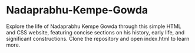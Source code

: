 # Nadaprabhu-Kempe-Gowda
Explore the life of Nadaprabhu Kempe Gowda through this simple HTML and CSS website, featuring concise sections on his history, early life, and significant constructions. Clone the repository and open index.html to learn more.
